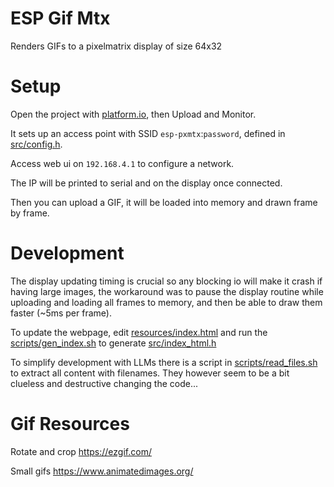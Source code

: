# ESP Gif Mtx

Renders GIFs to a pixelmatrix display of size 64x32

# Setup

Open the project with [platform.io](https://platformio.org/), then Upload and Monitor.

It sets up an access point with SSID `esp-pxmtx`:`password`, defined in [src/config.h](src/config.h).

Access web ui on `192.168.4.1` to configure a network.

The IP will be printed to serial and on the display once connected.

Then you can upload a GIF, it will be loaded into memory and drawn frame by frame.

# Development

The display updating timing is crucial so any blocking io will make it crash if having large images, the workaround was to pause the display routine while uploading and loading all frames to memory, and then be able to draw them faster (~5ms per frame).

To update the webpage, edit [resources/index.html](resources/index.html) and run the [scripts/gen_index.sh](scripts/gen_index.sh) to generate [src/index_html.h](src/index_html.h)

To simplify development with LLMs there is a script in [scripts/read_files.sh](scripts/read_files.sh) to extract all content with filenames. They however seem to be a bit clueless and destructive changing the code...

# Gif Resources

Rotate and crop
https://ezgif.com/

Small gifs
https://www.animatedimages.org/
